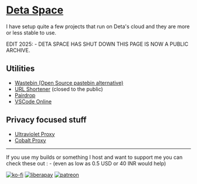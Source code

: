 # [Deta Space](https://deta.space)

I have setup quite a few projects that run on Deta's cloud and they are more or less stable to use.

EDIT 2025: - DETA SPACE HAS SHUT DOWN THIS PAGE IS NOW A PUBLIC ARCHIVE. 

## Utilities

- [Wastebin (Open Source pastebin alternative)]()
- [URL Shortener](https://003274.xyz) (closed to the public)
- [Pairdrop](https://003274.xyz/paidrop)
- [VSCode Online]()

## Privacy focused stuff

- [Ultraviolet Proxy]()
- [Cobalt Proxy]()

<hr/>

If you use my builds or something I host and want to support me you can check these out : - (even as low as 0.5 USD or 40 INR would help)

[![ko-fi](https://ko-fi.com/img/githubbutton_sm.svg)](https://ko-fi.com/driftywinds) [![liberapay](https://liberapay.com/assets/widgets/donate.svg)](https://liberapay.com/driftywinds/donate)  [![patreon](https://i.ibb.co/th46pRP/30-height.png)](https://www.patreon.com/bePatron?u=67102544)
